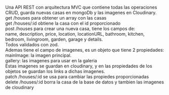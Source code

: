 Una API REST  con arquitectura MVC que contiene todas las operaciones CRUD, guarda nuevas casas en mongoDb y las imagenes en Cloudinary. <br />
get /houses para obtener un array con las casas <br />
get /houses/:id obtiene la casa con el id proporcionado <br />
post /houses para crear una nueva casa, tiene los campos de: <br />
name, description, price, location, locationURL, bathroom, kitchen, bedroom, livingroom, garden, garage y details. <br />
Todos validados con zod. <br />
Ademas tiene el campo de imagenes, es un objeto que tiene 2 propiedades: <br />
mainImage: la imagen principal.<br />
gallery: las imagenes para usar en la galeria <br />
Estas imagenes se guardan en cloudinary, y en las propiedades de los objetos se guardan los links a dichas imagenes. <br />
patch /houses/:id se usa para cambiar las propiedes proporcionadas <br />
delete /houses/:id borra la casa de la base de datos y tambien las imagenes de cloudinary <br />